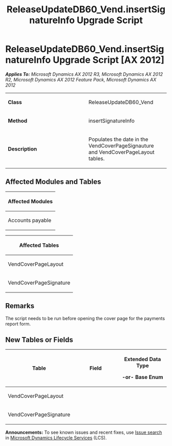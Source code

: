 ﻿---
title: ReleaseUpdateDB60_Vend.insertSignatureInfo Upgrade Script
TOCTitle: ReleaseUpdateDB60_Vend.insertSignatureInfo Upgrade Script
ms:assetid: 86ac5e7f-b7ea-5e88-3ee7-9786cb219b2e
ms:mtpsurl: https://msdn.microsoft.com/en-us/library/JJ686056(v=AX.60)
ms:contentKeyID: 49709507
ms.date: 05/18/2015
mtps_version: v=AX.60
---

# ReleaseUpdateDB60\_Vend.insertSignatureInfo Upgrade Script [AX 2012]


_**Applies To:** Microsoft Dynamics AX 2012 R3, Microsoft Dynamics AX 2012 R2, Microsoft Dynamics AX 2012 Feature Pack, Microsoft Dynamics AX 2012_

<table>
<colgroup>
<col style="width: 50%" />
<col style="width: 50%" />
</colgroup>
<tbody>
<tr class="odd">
<td><p><strong>Class</strong></p></td>
<td><p>ReleaseUpdateDB60_Vend</p></td>
</tr>
<tr class="even">
<td><p><strong>Method</strong></p></td>
<td><p>insertSignatureInfo</p></td>
</tr>
<tr class="odd">
<td><p><strong>Description</strong></p></td>
<td><p>Populates the date in the VendCoverPageSignauture and VendCoverPageLayout tables.</p></td>
</tr>
</tbody>
</table>


## Affected Modules and Tables

<table>
<colgroup>
<col style="width: 100%" />
</colgroup>
<thead>
<tr class="header">
<th><p>Affected Modules</p></th>
</tr>
</thead>
<tbody>
<tr class="odd">
<td><p>Accounts payable</p></td>
</tr>
</tbody>
</table>


<table>
<colgroup>
<col style="width: 100%" />
</colgroup>
<thead>
<tr class="header">
<th><p>Affected Tables</p></th>
</tr>
</thead>
<tbody>
<tr class="odd">
<td><p>VendCoverPageLayout</p></td>
</tr>
<tr class="even">
<td><p>VendCoverPageSignature</p></td>
</tr>
</tbody>
</table>


## Remarks

The script needs to be run before opening the cover page for the payments report form.

## New Tables or Fields

<table>
<colgroup>
<col style="width: 33%" />
<col style="width: 33%" />
<col style="width: 33%" />
</colgroup>
<thead>
<tr class="header">
<th><p>Table</p></th>
<th><p>Field</p></th>
<th><p>Extended Data Type</p>
<p>-or- Base Enum</p></th>
</tr>
</thead>
<tbody>
<tr class="odd">
<td><p>VendCoverPageLayout</p></td>
<td><p></p></td>
<td><p></p></td>
</tr>
<tr class="even">
<td><p>VendCoverPageSignature</p></td>
<td><p></p></td>
<td><p></p></td>
</tr>
</tbody>
</table>

  
**Announcements:** To see known issues and recent fixes, use [Issue search](http://go.microsoft.com/fwlink/?linkid=389258) in [Microsoft Dynamics Lifecycle Services](http://go.microsoft.com/fwlink/?linkid=306505) (LCS).

